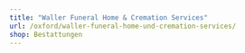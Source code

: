 ```yaml
---
title: "Waller Funeral Home & Cremation Services"
url: /oxford/waller-funeral-home-und-cremation-services/
shop: Bestattungen
---
```

